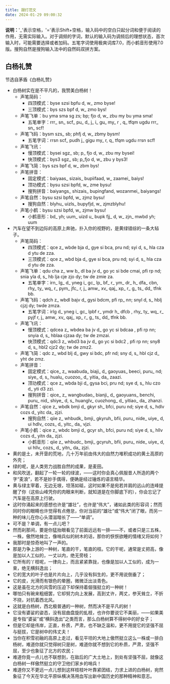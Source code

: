 ```yaml
---
title: 跟打范文
date: 2024-01-29 09:00:32
---
```


**说明：**'_'表示空格，'='表示Shift+空格，输入码中的空白只起分词和便于阅读的作用，无需实际输入。对于调频的字词，默认的输入码为调频后的理想状态，首次输入时，可能需要选择或者加码。五笔字词使用极爽词库7.0，而小鹤音形使用7.0版。搜狗自然是搜狗输入法中的自然码双拼方案。

## 白杨礼赞

节选自茅盾《白杨礼赞》

- 白杨树实在是不平凡的，我赞美白杨树！
  - 声笔简码：
    - 四顶模式：byse szsi bpfu d, w_ zmo byse!
    - 三顶模式：bys szs bpf d, w_ zmo bys! 
  - 声笔飞单：bu yma sma sg zs; bp; fjo d, w_ zbu my bu yma sma!
    - 五笔单字：rrr_ sn_ scf_ pu_ d_ j_ i_ gu_ my_ r , q_ tfqm ugdu rrr_ sn_ scf! 
  - 声笔飞码：bysm szs_ sb; phfj d, w_ zbmy bysm!
    - 五笔字词：rrsn scf_ pudh j_ gigu my_ r, q_ tfqm ugdu rrsn scf!
  - 声笔飞讯：
    - 慢顶模式：bysei sgz_ sb; p_ fjo d, w_ zbu my bysei!
    - 快顶模式：bys3 sgz_ sb; p_fjo d, w_ zbu y bys3!
  - 声笔飞简：bys szs bpf d, w_ zbm bys! 
  - 声笔拼音：
    - 固定模式：baiyaas_ sizais_ bupiifaad, w_ zaamei_ baiys!
    - 顶功模式：bysu szsi bpfd, w_ zme bysu!
    - 搜狗拼音：baiyangs_ shizais_ bupingfand, wozanmei_ baiyangs!
  - 声笔自然：bysu szsi bpfd, w_ zjmz bysu!
    - 搜狗自然：blyhu_ uizls_ bupyfjd, w_ zjmzblyhu!
  - 声笔小鹤：bysu szsi bpfd, w_ zjmw bysu!
    - 小鹤音形：bd_ yh; uum_ uizd u_ bupk fjj_ d, w_ zjn_ mwbd yh; uum
- 汽车在望不到边际的高原上奔驰，扑入你的视野的，是黄绿错综的一条大毡子。
  - 声笔简码：
    - 四顶模式：qce z_ wbde bja d_ gye si bca, pru nd; syi d, s_ hla cza d ytu de zza.
    - 三顶模式：qce z_ wbd bja d_ gye si bca, pru nd; syi d, s_ hla cza d ytu de zza.
  - 声笔飞单：qdu cha z_ ww b_ dl ba jv d_ go yc si bde cmai, pfi rp nd; snia yla d, s_ hb lja cje zjo dy; tw de zmie za. 
    - 五笔单字：irn_ lg_ d_ yneg i_ gc_ lp_ bf_ r_ ym_ dr_ h_ dfa_ cbn, rhy_ ty_ wq_ r_ pym_ jfc_ r, j_ amw_ xv_ qaj_ xp_ r_ g_ ts_ dd_ tfnk bb.
  - 声笔飞码：qdch z_ wbdl bajv d_ gysi bdcm, pfi rp_ nn; snyl d, s_ hblj cjzj dy; twde zmza.
    - 五笔字词：irlg d_ yneg i_ gc_ lpbf r_ ymdr h_ dfcb , rhy_ ty_ wq_ r_ pyjf r, j_ amw_ xv_ qaj_ xp_ r_ g_ ts_ dd_ tfnk bb.
  - 声笔飞讯：
    - 慢顶模式：qdcea z_ wbdea ba jv d_ go yc si bdcaa , pfi rp nn; snyia d, s_ hblaa cjzaa dy; tw de zmzai.
    - 快顶模式：qdc3 z_ wbd3 ba jv d_ go yc si bdc2 , pfi rp nn; sny8 d, s_ hbl2 cjz2 dy; tw de zmz2.
  - 声笔飞简：qdc z_ wbd blj d_ gwy si bdc, pfr nd; sny d, s_ hbl cjz d_ yht de zmz.
  - 声笔拼音：
    - 固定模式：qice_ z_ waabuda_ biaji_ d_ gaoyuas_ beeci, puru_ nd; siye_ d, s_ hualu_ cuozoo_ d_ yitia_ da_ zaazi. 
    - 顶功模式：qce z_ wbda bji d_ gysa bci, pru nd; sye d, s_ hlu czo d_ yti d3 zzi.
    - 搜狗拼音：qice_ z_ wangbudao_ bianji_ d_ gaoyuans_ benchi, puru_ nid_ shiye_ d, s_ huanglv_ cuozhong_ d_ yitiao_ da_ zhanzi.
  - 声笔自然：qice z_ wbdk bmji d_ gkyr sh_ bfci, puru nd; siye d, s_ hdlv cozs d_ yitc da_ zjzi.
    - 搜狗自然：qiie z_ whbudk_ bmji_ gkyruh_ bfii, puru_ nide_ uiye_ d, ui hdlv_ cozs_ d_ yitc_ da_ vjzi.
  - 声笔小鹤：qice z_ wbdc bmji d_ gcyr sh_ bfci, puru nd; siye d, s_ hllv cozs d_ yitn da_ zjzi.
    - 小鹤音形：qiie z_ whbudc_ bmji_ gcyruh_ bfii, puru_ nide_ uiye_ d, ui hllv_ cozs_ d_ yitn_ da_ zjzi.
- 黄的是土，未开垦的荒地，几十万年前由伟大的自然力堆积成功的黄土高原的外壳；
- 绿的呢，是人类劳力战胜自然的成果，是麦田。
- 和风吹送，翻起了一轮一轮的绿波，——这时你会真心佩服昔人所造的两个字“麦浪”，若不是妙手偶得，便确是经过锤炼的语言精华。
- 黄与绿主宰着，无边无垠，坦荡如砥，这时如果不是宛若并肩的远山的连峰提醒了你（这些山峰凭你的肉眼来判断，就知道是在你脚底下的），你会忘记了汽车是在高原上行驶。
- 这时你涌起来的感想也许是“雄壮”，也许是“伟大”，诸如此类的形容词；然而同时你的眼睛也许觉得有点倦怠，你对当前的“雄壮”或“伟大”闭了眼，而另一种的味儿在你心头潜滋暗长了——“单调”。
- 可不是？单调，有一点儿吧？
- 然而刹那间，要是你猛抬眼看见了前面远远有一排——不，或者只是三五株，一株，傲然地耸立，像哨兵似的树木的话，那你的恹恹欲睡的情绪又将如何？
- 我那时是惊奇地叫了一声的。
- 那是力争上游的一种树，笔直的干，笔直的枝。它的干呢，通常是丈把高，像是加以人工似的，一丈以内，绝无旁枝；
- 它所有的丫枝呢，一律向上，而且紧紧靠拢，也像是加以人工似的，成为一束，绝无横斜逸出；
- 它的宽大的叶子也是片片向上，几乎没有斜生的，更不用说倒垂了；
- 它的皮，光滑而有银色的晕圈，微微泛出淡青色。
- 这是虽在北方的风雪的压迫下却保持着倔强挺立的一种树！
- 哪怕只有碗来粗细罢，它却努力向上发展，高到丈许，两丈，参天耸立，不折不挠，对抗着西北风。 
- 这就是白杨树，西北极普通的一种树，然而决不是平凡的树！ 
- 它没有婆娑的姿态，没有屈曲盘旋的虬枝，也许你要说它不美丽，——如果美是专指“婆娑”或“横斜逸出”之类而言，那么白杨树算不得树中的好女子；
- 但是它却是伟岸，正直，朴质，严肃，也不缺乏温和，更不用提它的坚强不屈与挺拔，它是树中的伟丈夫！
- 当你在积雪初融的高原上走过，看见平坦的大地上傲然挺立这么一株或一排白杨树，难道你就只觉得树只是树，难道你就不想到它的朴质，严肃，坚强不屈，至少也象征了北方的农民；
- 难道你竟一点儿也不联想到，在敌后的广大土地上，到处有坚强不屈，就像这白杨树一样傲然挺立的守卫他们家乡的哨兵！
- 难道你又不更远一点儿想到这样枝枝叶叶靠紧团结，力求上进的白杨树，宛然象征了今天在华北平原纵横决荡用血写出新中国历史的那种精神和意志。
